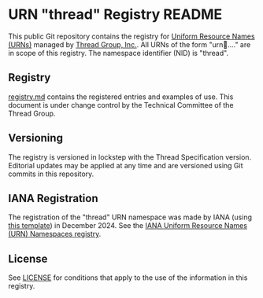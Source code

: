 # URN "thread" Registry README

This public Git repository contains the registry for [Uniform Resource Names (URNs)](https://www.rfc-editor.org/rfc/rfc8141.html) managed by [Thread Group, Inc.](https://www.threadgroup.org/). 
All URNs of the form "urn:thread:...." are in scope of this registry. The namespace identifier (NID) is "thread".

## Registry
[registry.md](registry.md) contains the registered entries and examples of use. This document is under change control by the Technical Committee of the Thread Group.

## Versioning
The registry is versioned in lockstep with the Thread Specification version. Editorial updates may be applied at any time and are versioned using Git commits in this repository.

## IANA Registration
The registration of the "thread" URN namespace was made by IANA (using [this template](urn-registration-v1.txt)) in December 2024. See the [IANA Uniform Resource Names (URN) Namespaces registry](https://www.iana.org/assignments/urn-namespaces/urn-namespaces.xhtml).

## License
See [LICENSE](LICENSE) for conditions that apply to the use of the information in this registry.